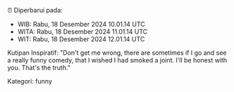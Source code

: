 ⏰ Diperbarui pada:
- WIB: Rabu, 18 Desember 2024 10.01.14 UTC
- WITA: Rabu, 18 Desember 2024 11.01.14 UTC
- WIT: Rabu, 18 Desember 2024 12.01.14 UTC

Kutipan Inspiratif:
"Don't get me wrong, there are sometimes if I go and see a really funny comedy, that I wished I had smoked a joint. I'll be honest with you. That's the truth."


Kategori: funny

